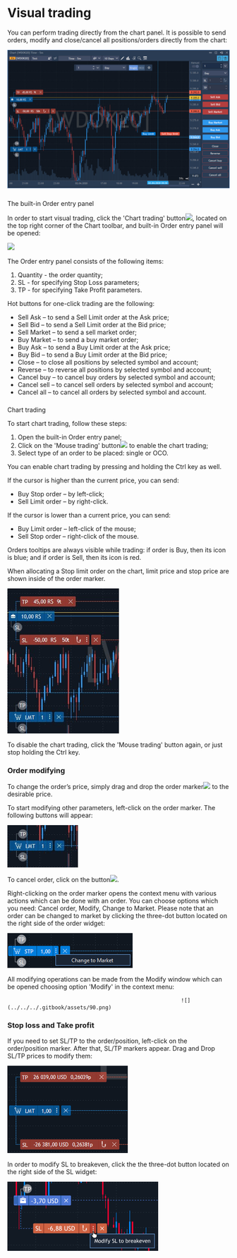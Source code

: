 # Visual trading


You can perform trading directly from the chart panel. It is possible to send orders, modify and close/cancel all positions/orders directly from the chart:

![](../../../.gitbook/assets/new1%20%2817%29.jpg)

### 
The built-in Order entry panel 

In order to start visual trading, click the 'Chart trading' button![](../../../.gitbook/assets/83.png), 
located on the top right corner of the Chart toolbar, and built-in Order entry panel will be opened:

![](../../../.gitbook/assets/84.png)

The Order entry panel consists of the following items:

1. Quantity - the order quantity;
2. SL - for specifying Stop Loss parameters;
3. TP - for specifying Take Profit parameters.

Hot buttons for one-click trading are the following:

* Sell Ask – to send a Sell Limit order at the Ask price;
* Sell Bid – to send a Sell Limit order at the Bid price;
* Sell Market – to send a sell market order;
* Buy Market – to send a buy market order;
* Buy Ask – to send a Buy Limit order at the Ask price;
* Buy Bid – to send a Buy Limit order at the Bid price;
* Close – to close all positions by selected symbol and account;
* Reverse – to reverse all positions by selected symbol and account;
* Cancel buy – to cancel buy orders by selected symbol and account;
* Cancel sell – to cancel sell orders by selected symbol and account;
* Cancel all – to cancel all orders by selected symbol and account.

### 
Chart trading

To start chart trading, follow these steps:

1. Оpen the built-in Order entry panel;
2. Click on the 'Mouse trading' button![](../../../.gitbook/assets/85.png)
   to enable the chart trading;
3. Select type of an order to be placed: single or OCO.

You can enable chart trading by pressing and holding the Ctrl key as well.

If the cursor is higher than the current price, you can send:

* Buy Stop order – by left-click;
* Sell Limit order – by right-click.

If the cursor is lower than a current price, you can send:

* Buy Limit order – left-click of the mouse;
* Sell Stop order – right-click of the mouse.

Orders tooltips are always visible while trading: if order is Buy, then its icon is blue; and if order is Sell, then its icon is red.

When allocating a Stop limit order on the chart, limit price and stop price are shown inside of the order marker.

![](../../../.gitbook/assets/new2%20%288%29.jpg)

To disable the chart trading, click the 'Mouse trading' button again, or just stop holding the Ctrl key.

### Order modifying

To change the order’s price, simply drag and drop the order marker![](../../../.gitbook/assets/87.png)
to the desirable price.

To start modifying other parameters, left-click on the order marker. The following buttons will appear:

![](../../../.gitbook/assets/new3%20%284%29.jpg)

To cancel order, click on the button![](../../../.gitbook/assets/89.png).

Right-clicking on the order marker opens the context menu with various actions which can be done with an order. You can choose options which you need: Cancel order, Modify, Change to Market. Please note that an order can be changed to market by clicking the three-dot button located on the right side of the order widget:

![](../../../.gitbook/assets/image%20%2897%29.png)

All modifying operations can be made from the Modify window which can be opened choosing option 'Modify' in the context menu:

                                                           ![](../../../.gitbook/assets/90.png)

### Stop loss and Take profit

If you need to set SL/TP to the order/position, left-click on the order/position marker. After that, SL/TP markers appear. Drag and Drop SL/TP prices to modify them:

![](../../../.gitbook/assets/image%20%28103%29.png)

In order to modify SL to breakeven, click the the three-dot button located on the right side of the SL widget:

![](../../../.gitbook/assets/image%20%28104%29.png)

